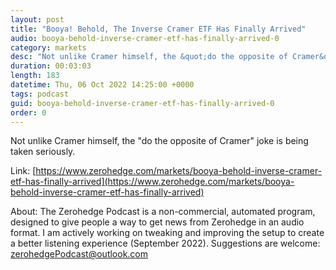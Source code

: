 ```yaml
---
layout: post
title: "Booya! Behold, The Inverse Cramer ETF Has Finally Arrived"
audio: booya-behold-inverse-cramer-etf-has-finally-arrived-0
category: markets
desc: "Not unlike Cramer himself, the &quot;do the opposite of Cramer&quot; joke is being taken seriously."
duration: 00:03:03
length: 183
datetime: Thu, 06 Oct 2022 14:25:00 +0000
tags: podcast
guid: booya-behold-inverse-cramer-etf-has-finally-arrived-0
order: 0
---
```

Not unlike Cramer himself, the &quot;do the opposite of Cramer&quot; joke is being taken seriously.

Link: [https://www.zerohedge.com/markets/booya-behold-inverse-cramer-etf-has-finally-arrived](https://www.zerohedge.com/markets/booya-behold-inverse-cramer-etf-has-finally-arrived)

About: The Zerohedge Podcast is a non-commercial, automated program, designed to give people a way to get news from Zerohedge in an audio format.  I am actively working on tweaking and improving the setup to create a better listening experience (September 2022).  Suggestions are welcome: [zerohedgePodcast@outlook.com](mailto:zerohedgePodcast@outlook.com)